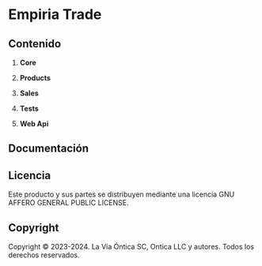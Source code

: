 ﻿# Empiria Trade

## Contenido

1.  **Core**


2.  **Products**


3.  **Sales**


4.  **Tests**


5.  **Web Api**


## Documentación


## Licencia

Este producto y sus partes se distribuyen mediante una licencia GNU AFFERO
GENERAL PUBLIC LICENSE.

## Copyright

Copyright © 2023-2024. La Vía Óntica SC, Ontica LLC y autores.
Todos los derechos reservados.
